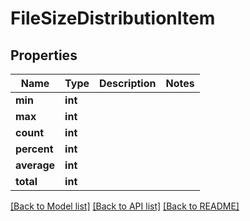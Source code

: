 # FileSizeDistributionItem


## Properties

Name | Type | Description | Notes
------------ | ------------- | ------------- | -------------
**min** | **int** |  | 
**max** | **int** |  | 
**count** | **int** |  | 
**percent** | **int** |  | 
**average** | **int** |  | 
**total** | **int** |  | 

[[Back to Model list]](../README.md#models) [[Back to API list]](../README.md#api-endpoints) [[Back to README]](../README.md)


